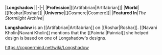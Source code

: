 |**Longshadow**|
|-|-|
|**Profession**|[[Artifabrian\|Artifabrian]]|
|**World**|[[Roshar\|Roshar]]|
|**Universe**|[[Cosmere\|Cosmere]]|
|**Featured In**|*The Stormlight Archive*|

**Longshadow** is an [[Artifabrian\|Artifabrian]] on [[Roshar\|Roshar]].
[[Navani Kholin\|Navani Kholin]] mentions that the [[Painrial\|Painrial]] she helped design is based on one of Longshadow's designs.



https://coppermind.net/wiki/Longshadow